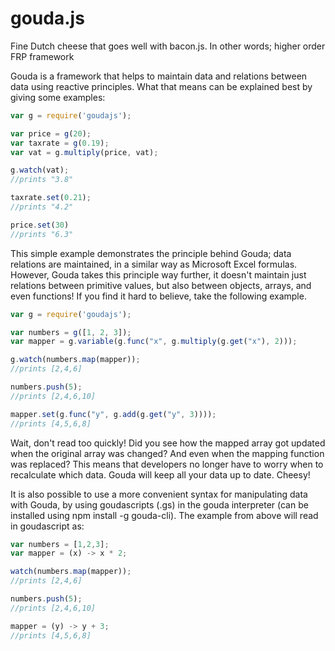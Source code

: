 gouda.js
========

Fine Dutch cheese that goes well with bacon.js. In other words; higher order FRP framework

Gouda is a framework that helps to maintain data and relations between data using reactive principles. What that means can be explained best by giving some examples:

```javascript
var g = require('goudajs');

var price = g(20);
var taxrate = g(0.19);
var vat = g.multiply(price, vat);

g.watch(vat);
//prints "3.8"

taxrate.set(0.21);
//prints "4.2"

price.set(30)
//prints "6.3"
```

This simple example demonstrates the principle behind Gouda; data relations are maintained, in a similar way as Microsoft Excel formulas. However, Gouda takes this principle way further, it doesn't maintain just relations between primitive values, but also between objects, arrays, and even functions! If you find it hard to believe, take the following example. 

```javascript
var g = require('goudajs');

var numbers = g([1, 2, 3]);
var mapper = g.variable(g.func("x", g.multiply(g.get("x"), 2))); 

g.watch(numbers.map(mapper));
//prints [2,4,6]

numbers.push(5);
//prints [2,4,6,10]

mapper.set(g.func("y", g.add(g.get("y", 3))));
//prints [4,5,6,8]
```

Wait, don't read too quickly! Did you see how the mapped array got updated when the original array was changed? And even when the mapping function was replaced? This means that developers no longer have to worry when to recalculate which data. Gouda will keep all your data up to date. Cheesy!

It is also possible to use a more convenient syntax for manipulating data with Gouda, by using goudascripts (.gs) in the gouda interpreter (can be installed using npm install -g gouda-cli). The example from above will read in goudascript as:

```javascript
var numbers = [1,2,3];
var mapper = (x) -> x * 2;

watch(numbers.map(mapper));
//prints [2,4,6]

numbers.push(5);
//prints [2,4,6,10]

mapper = (y) -> y + 3;
//prints [4,5,6,8]
````



